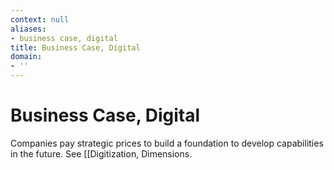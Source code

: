 ```yaml
---
context: null
aliases:
- business case, digital
title: Business Case, Digital
domain:
- ''
---
```


# Business Case, Digital

Companies pay strategic prices to build a foundation to develop capabilities in the future.
See [[Digitization, Dimensions.
